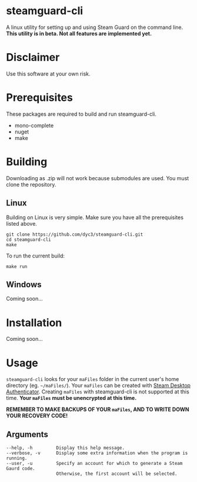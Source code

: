 # steamguard-cli
A linux utility for setting up and using Steam Guard on the command line.
**This utility is in beta. Not all features are implemented yet.**

# Disclaimer
Use this software at your own risk. 

# Prerequisites
These packages are required to build and run steamguard-cli.
* mono-complete
* nuget
* make

# Building
Downloading as .zip will not work because submodules are used. You must clone the repository.

## Linux
Building on Linux is very simple. Make sure you have all the prerequisites listed above.

    git clone https://github.com/dyc3/steamguard-cli.git
    cd steamguard-cli
    make

To run the current build:

    make run

## Windows
Coming soon...

# Installation
Coming soon...

# Usage
`steamguard-cli` looks for your `maFiles` folder in the current user's home directory (eg. `~/maFiles/`). 
Your `maFiles` can be created with [Steam Desktop Authenticator][SDA]. Creating `maFiles` with
steamguard-cli is not supported at this time.
**Your `maFiles` must be unencrypted at this time.** 

**REMEMBER TO MAKE BACKUPS OF YOUR `maFiles`, AND TO WRITE DOWN YOUR RECOVERY CODE!**

[SDA]: https://github.com/Jessecar96/SteamDesktopAuthenticator

## Arguments
    --help, -h         Display this help message.
    --verbose, -v      Display some extra information when the program is running.
    --user, -u         Specify an account for which to generate a Steam Gaurd code.
                       Otherwise, the first account will be selected.
